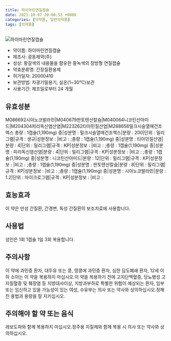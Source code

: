 ```yaml
---
title: 하이마린연질캡슐
date: 2021-10-07 20:00:53 +0800
categories: [의약품, 일반의약품]
tags: [의약품]
---
```

![하이마린연질캡슐](https://nedrug.mfds.go.kr/pbp/cmn/itemImageDownload/148725967500800099)

- 약이름: 하이마린연질캡슐
- 제조사: 광동제약(주)
- 성상: 황갈색의 내용물을 함유한 황녹색의 장방형 연질캡슐
- 약효분류명: 간장질환용제
- 허가일자: 20000410
- 보관방법: 차광기밀용기, 실온(1~30°C)보관
- 사용기간: 제조일로부터 24 개월
## 유효성분
M086692시아노코발라민|M040679판토텐산칼슘|M040064니코틴산아미드|M204304피리독신염산염|M223262티아민질산염|M268656밀크시슬열매건조엑스
총량 : 1캡슐(1,190mg) 중|성분명 : 밀크시슬열매건조엑스|분량 : 200|단위 : 밀리그램|규격 : 생규|성분정보 : |비고 : ;총량 : 1캡슐(1,190mg) 중|성분명 : 티아민질산염|분량 : 4|단위 : 밀리그램|규격 : KP|성분정보 : |비고 : ;총량 : 1캡슐(1,190mg) 중|성분명 : 피리독신염산염|분량 : 4|단위 : 밀리그램|규격 : KP|성분정보 : |비고 : ;총량 : 1캡슐(1,190mg) 중|성분명 : 니코틴산아미드|분량 : 12|단위 : 밀리그램|규격 : KP|성분정보 : |비고 : ;총량 : 1캡슐(1,190mg) 중|성분명 : 판토텐산칼슘|분량 : 8|단위 : 밀리그램|규격 : KP|성분정보 : |비고 : ;총량 : 1캡슐(1,190mg) 중|성분명 : 시아노코발라민|분량 : 1.2|단위 : 마이크로그램|규격 : KP|성분정보 : |비고 :
## 효능효과
이 약은 만성 간질환, 간경변, 독성 간질환의 보조치료에 사용합니다.
## 사용법
성인은 1회 1캡슐 1일 3회 복용합니다.
## 주의사항
이 약에 과민증 환자, 대두유 또는 콩, 땅콩에 과민증 환자, 심한 담도폐쇄 환자, 12세 이하 소아는 이 약을 복용하지 마십시오.이 약을 복용하기 전에 고지단백혈증, 당뇨병성 고지질혈증 및 췌장염 등 지방대사이상, 지방과부하로 특별한 위험이 예상되는 환자, 임부 또는 임신하고 있을 가능성이 있는 여성, 수유부는 의사 또는 약사와 상의하십시오.정해진 용법과 용량을 잘 지키십시오.
## 주의해야 할 약 또는 음식
레보도파와 함께 복용하지 마십시오.정주용 지질제와 함께 복용 시 의사 또는 약사와 상의하십시오.
